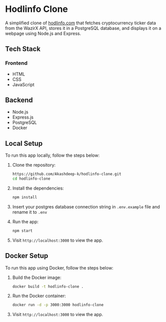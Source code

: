 # Hodlinfo Clone

A simplified clone of [hodlinfo.com](https://hodlinfo.com) that fetches cryptocurrency ticker data from the WazirX API, stores it in a PostgreSQL database, and displays it on a webpage using Node.js and Express.

## Tech Stack

### Frontend
- HTML
- CSS
- JavaScript

## Backend
- Node.js
- Express.js
- PostgreSQL
- Docker

## Local Setup

To run this app locally, follow the steps below:

1. Clone the repository:

   ```bash
   https://github.com/Akashdeep-k/hodlinfo-clone.git
   cd hodlinfo-clone

2. Install the dependencies:

   ```bash
   npm install
   ```


3. Insert your postgres database connection string in `.env.example` file and rename it to `.env`

4. Run the app:

   ```bash
   npm start
   ```

5. Visit `http://localhost:3000` to view the app.

## Docker Setup

To run this app using Docker, follow the steps below:

1. Build the Docker image:

   ```bash
   docker build -t hodlinfo-clone .
   ```

2. Run the Docker container:

   ```bash
   docker run -d -p 3000:3000 hodlinfo-clone
   ```

3. Visit `http://localhost:3000` to view the app.